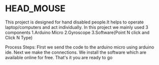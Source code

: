 # HEAD_MOUSE
This project is designed for hand disabled people.It helps to operate laptop/computers and act individually.
In this project we mainly used 3 components
1.Arduino Micro
2.Gyroscope
3.Software(Point N click and Click N Type)

Process Steps:
FIrst we send the code to the arduino micro using arduino ide.
Next we make the connections.
We install the software which are available online for free.
That's it you are ready to go
